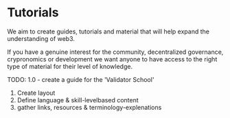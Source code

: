 # Tutorials
We aim to create guides, tutorials and material that will help expand the understanding of web3.

If you have a genuine interest for the community, decentralized governance, crypronomics or development
we want anyone to have access to the right type of material for their level of knowledge.

TODO: 1.0 - create a guide for the 'Validator School'
  1. Create layout
  2. Define language & skill-levelbased content
  3. gather links, resources & terminology-explenations
